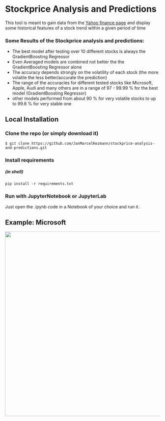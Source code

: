 # Stockprice Analysis and Predictions

<p>This tool is meant to gain data from the <a href="https://finance.yahoo.com">Yahoo finance page</a> and display some historical features of a stock trend within a given period of time</p>

### Some Results of the Stockprice analysis and predictions: 
- The best model after testing over 10 different stocks is always the GradientBoosting Regressor
- Even Averaged models are combined not better the the GradientBoosting Regressor alone
- The accuracy depends strongly on the volatility of each stock (the more volatile the less better/accurate the prediction)
- The range of the accuracies for different tested stocks like Microsoft, Apple, Audi and many others are in a range of 97 - 99.99 % for the best model (GradientBoosting Regressor)
- other models performed from about 90 % for very volatile stocks to up to 99.6 % for very stable one

## Local Installation

### Clone the repo (or simply download it)
```shell
$ git clone https://github.com/JanMarcelKezmann/stockprice-analysis-and-predictions.git
```

### Install requirements
##### (in shell)

```shell
pip install -r requirements.txt
```

### Run with JupyterNotebook or JupyterLab
<p>Just open the .ipynb code in a Notebook of your choice and run it.


## Example: Microsoft
<p align="center">
  <img src="https://user-images.githubusercontent.com/50111329/64119384-0986d600-cd9a-11e9-9e62-d2f7d2822e62.png" width="600px" alt="">
</p>
